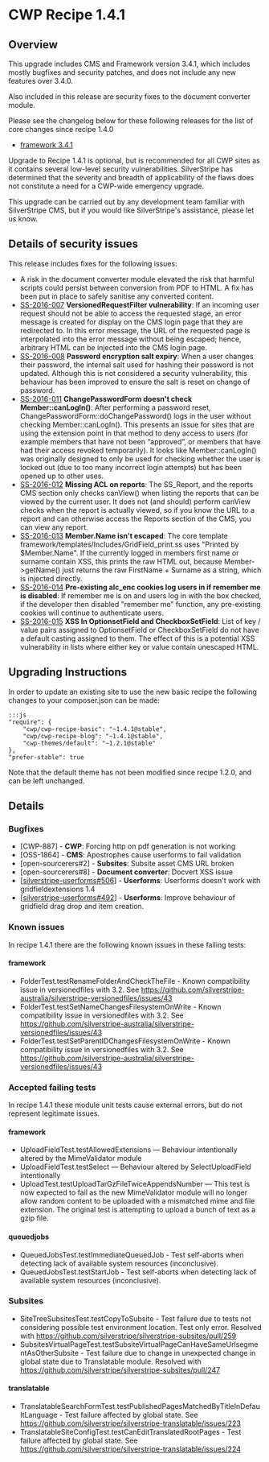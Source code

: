 # CWP Recipe 1.4.1

## Overview

This upgrade includes CMS and Framework version 3.4.1, which includes mostly bugfixes
and security patches, and does not include any new features over 3.4.0.

Also included in this release are security fixes to the document converter module.

Please see the changelog below for these following releases for the list of core changes since recipe 1.4.0

 * [framework 3.4.1](https://docs.silverstripe.org/en/3.4/changelogs/3.4.1/)

Upgrade to Recipe 1.4.1 is optional, but is recommended for all CWP sites as it contains several
low-level security vulnerabilities. SilverStripe has determined that the severity and breadth
of applicability of the flaws does not constitute a need for a CWP-wide emergency upgrade.

This upgrade can be carried out by any development team familiar with SilverStripe CMS, but if you
would like SilverStripe's assistance, please let us know.

## Details of security issues

This release includes fixes for the following issues:

 * A risk in the document converter module elevated the risk that harmful scripts could persist
   between conversion from PDF to HTML. A fix has been put in place to safely sanitise
   any converted content.
 * [SS-2016-007](http://www.silverstripe.org/download/security-releases/ss-2016-007)
   **VersionedRequestFilter vulnerability**: If an incoming user request should not be able to access
   the requested stage, an error message is created for display on the CMS login page that they
   are redirected to. In this error message, the URL of the requested page is interpolated into
   the error message without being escaped; hence, arbitrary HTML can be injected into the CMS
   login page.
 * [SS-2016-008](http://www.silverstripe.org/download/security-releases/ss-2016-008)
   **Password encryption salt expiry**: When a user changes their password, the internal salt
   used for hashing their password is not updated. Although this is not considered a security
   vulnerability, this behaviour has been improved to ensure the salt is reset on change of password.
 * [SS-2016-011](http://www.silverstripe.org/download/security-releases/ss-2016-011)
   **ChangePasswordForm doesn't check Member::canLogIn()**: After performing a password reset,
   ChangePasswordForm::doChangePassword() logs in the user without checking Member::canLogIn().
   This presents an issue for sites that are using the extension point in that method to deny
   access to users (for example members that have not been “approved”, or members that have had
   their access revoked temporarily). It looks like Member::canLogIn() was originally designed
   to only be used for checking whether the user is locked out (due to too many incorrect login
   attempts) but has been opened up to other uses.
 * [SS-2016-012](http://www.silverstripe.org/download/security-releases/ss-2016-012)
   **Missing ACL on reports**: The SS_Report, and the reports CMS section only checks canView()
   when listing the reports that can be viewed by the current user. It does not (and should)
   perform canView checks when the report is actually viewed, so if you know the URL to a
   report and can otherwise access the Reports section of the CMS, you can view any report.
 * [SS-2016-013](http://www.silverstripe.org/download/security-releases/ss-2016-013)
   **Member.Name isn't escaped**: The core template framework/templates/Includes/GridField_print.ss
   uses "Printed by $Member.Name". If the currently logged in members first name or surname contain
   XSS, this prints the raw HTML out, because Member->getName() just returns the raw FirstName +
   Surname as a string, which is injected directly.
 * [SS-2016-014](http://www.silverstripe.org/download/security-releases/ss-2016-014)
   **Pre-existing alc_enc cookies log users in if remember me is disabled**: If remember me is on
   and users log in with the box checked, if the developer then disabled "remember me" function,
   any pre-existing cookies will continue to authenticate users.
 * [SS-2016-015](http://www.silverstripe.org/download/security-releases/ss-2016-015)
   **XSS In OptionsetField and CheckboxSetField**: List of key / value pairs assigned to
   OptionsetField or CheckboxSetField do not have a default casting assigned to them. The
   effect of this is a potential XSS vulnerability in lists where either key or value contain
   unescaped HTML.

## Upgrading Instructions

In order to update an existing site to use the new basic recipe the following changes to your composer.json
can be made:

	:::js
	"require": {
		"cwp/cwp-recipe-basic": "~1.4.1@stable",
		"cwp/cwp-recipe-blog": "~1.4.1@stable",
		"cwp-themes/default": "~1.2.1@stable"
	},
	"prefer-stable": true

Note that the default theme has not been modified since recipe 1.2.0, and can be left unchanged.

## Details

### Bugfixes

 * [CWP-887] - **CWP**: Forcing http on pdf generation is not working
 * [OSS-1864] - **CMS**: Apostrophes cause userforms to fail validation
 * [open-sourcerers#2] - **Subsites**: Subsite asset CMS URL broken
 * [open-sourcerers#8] - **Document converter**: Docvert XSS issue
 * [[silverstripe-userforms#506](https://github.com/silverstripe/silverstripe-userforms/issues/506)] -
   **Userforms**: Userforms doesn't work with gridfieldextensions 1.4
 * [[silverstripe-userforms#492](https://github.com/silverstripe/silverstripe-userforms/issues/492)] -
   **Userforms**: Improve behaviour of gridfield drag drop and item creation.

### Known issues

In recipe 1.4.1 there are the following known issues in these failing tests:

#### framework

 * FolderTest.testRenameFolderAndCheckTheFile - Known compatibility issue in versionedfiles
   with 3.2. See https://github.com/silverstripe-australia/silverstripe-versionedfiles/issues/43
 * FolderTest.testSetNameChangesFilesystemOnWrite - Known compatibility issue in versionedfiles
   with 3.2. See https://github.com/silverstripe-australia/silverstripe-versionedfiles/issues/43
 * FolderTest.testSetParentIDChangesFilesystemOnWrite - Known compatibility issue in versionedfiles
   with 3.2. See https://github.com/silverstripe-australia/silverstripe-versionedfiles/issues/43

### Accepted failing tests

In recipe 1.4.1 these module unit tests cause external errors, but do not represent legitimate issues.

#### framework

 * UploadFieldTest.testAllowedExtensions — Behaviour intentionally altered by the MimeValidator module
 * UploadFieldTest.testSelect — Behaviour altered by SelectUploadField intentionally
 * UploadTest.testUploadTarGzFileTwiceAppendsNumber — This test is now expected
   to fail as the new MimeValidator module will no longer allow random content to
   be uploaded with a mismatched mime and file extension. The original test is
   attempting to upload a bunch of text as a gzip file.

#### queuedjobs

 * QueuedJobsTest.testImmediateQueuedJob - Test self-aborts when detecting lack of available system
   resources (inconclusive).
 * QueuedJobsTest.testStartJob - Test self-aborts when detecting lack of available system
   resources (inconclusive).

### Subsites

 * SiteTreeSubsitesTest.testCopyToSubsite - Test failure due to tests not considering possible test
   environment location. Test only error. Resolved with https://github.com/silverstripe/silverstripe-subsites/pull/259
 * SubsitesVirtualPageTest.testSubsiteVirtualPageCanHaveSameUrlsegmentAsOtherSubsite - Test failure
   due to change in unexpected change in global state due to Translatable module. Resolved with
   https://github.com/silverstripe/silverstripe-subsites/pull/247

#### translatable

 * TranslatableSearchFormTest.testPublishedPagesMatchedByTitleInDefaultLanguage - Test failure
   affected by global state. See https://github.com/silverstripe/silverstripe-translatable/issues/223
 * TranslatableSiteConfigTest.testCanEditTranslatedRootPages - Test failure affected by global state.
   See https://github.com/silverstripe/silverstripe-translatable/issues/224
